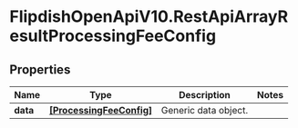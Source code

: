 # FlipdishOpenApiV10.RestApiArrayResultProcessingFeeConfig

## Properties
Name | Type | Description | Notes
------------ | ------------- | ------------- | -------------
**data** | [**[ProcessingFeeConfig]**](ProcessingFeeConfig.md) | Generic data object. | 


